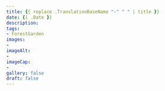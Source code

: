 ```yaml
---
title: {{ replace .TranslationBaseName "-" " " | title }}
date: {{ .Date }}
description: 
tags: 
- ForestGarden
images: 
- 
imageAlt:
- 
imageCap:
- 
gallery: false
draft: false
---
```


